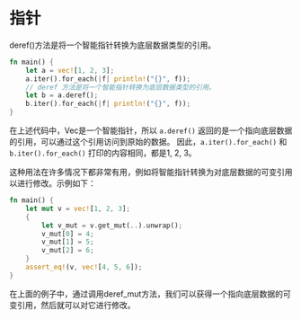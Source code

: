 # 指针


deref()方法是将一个智能指针转换为底层数据类型的引用。

```rust
fn main() {
    let a = vec![1, 2, 3];
    a.iter().for_each(|f| println!("{}", f));
    // deref 方法是将一个智能指针转换为底层数据类型的引用。
    let b = a.deref();
    b.iter().for_each(|f| println!("{}", f));
}

```

在上述代码中，Vec是一个智能指针，所以 `a.deref()` 返回的是一个指向底层数据的引用，可以通过这个引用访问到原始的数据。
因此，`a.iter().for_each()` 和` b.iter().for_each()` 打印的内容相同，都是1, 2, 3。

这种用法在许多情况下都非常有用，例如将智能指针转换为对底层数据的可变引用以进行修改。示例如下：

```rust
fn main() {
    let mut v = vec![1, 2, 3];
    {
        let v_mut = v.get_mut(..).unwrap();
        v_mut[0] = 4;
        v_mut[1] = 5;
        v_mut[2] = 6;
    }
    assert_eq!(v, vec![4, 5, 6]);
}

```

在上面的例子中，通过调用deref_mut方法，我们可以获得一个指向底层数据的可变引用，然后就可以对它进行修改。